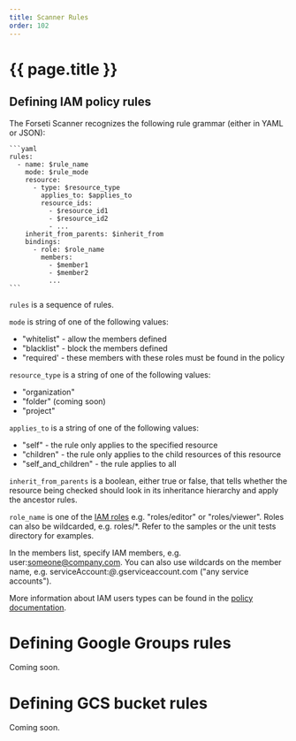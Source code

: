 ```yaml
---
title: Scanner Rules
order: 102
---
```

# {{ page.title }}

## Defining IAM policy rules

The Forseti Scanner recognizes the following rule grammar (either in YAML or JSON):

    ```yaml
    rules:
      - name: $rule_name
        mode: $rule_mode
        resource:
          - type: $resource_type
            applies_to: $applies_to
            resource_ids:
              - $resource_id1
              - $resource_id2
              - ...
        inherit_from_parents: $inherit_from
        bindings:
          - role: $role_name
            members:
              - $member1
              - $member2
              ...
    ```

`rules` is a sequence of rules.

`mode` is string of one of the following values:
 * "whitelist" - allow the members defined
 * "blacklist" - block the members defined
 * "required' - these members with these roles must be found in the policy

`resource_type` is a string of one of the following values:
 * "organization"
 * "folder" (coming soon)
 * "project"

`applies_to` is a string of one of the following values:
 * "self" - the rule only applies to the specified resource
 * "children" - the rule only applies to the child resources of this resource
 * "self_and_children" - the rule applies to all

`inherit_from_parents` is a boolean, either true or false, that tells whether
the resource being checked should look in its inheritance hierarchy and apply
the ancestor rules.

`role_name` is one of the
[IAM roles](https://cloud.google.com/compute/docs/access/iam) e.g.
"roles/editor" or "roles/viewer". Roles can also be wildcarded, e.g. roles/*.
Refer to the samples or the unit tests directory for examples.

In the members list, specify IAM members, e.g. user:someone@company.com.
You can also use wildcards on the member name, e.g.
serviceAccount:*@*.gserviceaccount.com ("any service accounts").

More information about IAM users types can be found in the
[policy documentation](https://cloud.google.com/iam/reference/rest/v1/Policy).

# Defining Google Groups rules
Coming soon.

# Defining GCS bucket rules
Coming soon.
